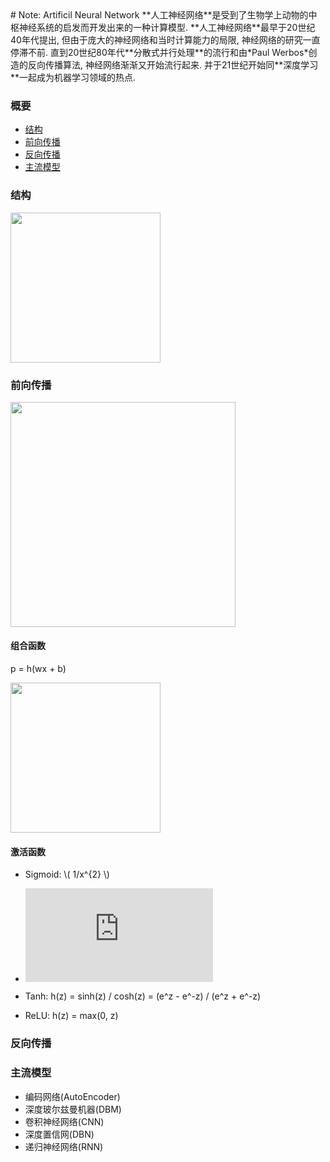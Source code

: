 <head>
  <script type="text/javascript" src="http://cdn.mathjax.org/mathjax/latest/MathJax.js?config=default"></script>
</head>
# Note: Artificil Neural Network
**人工神经网络**是受到了生物学上动物的中枢神经系统的启发而开发出来的一种计算模型.
**人工神经网络**最早于20世纪40年代提出, 但由于庞大的神经网络和当时计算能力的局限, 神经网络的研究一直停滞不前.
直到20世纪80年代**分散式并行处理**的流行和由*Paul Werbos*创造的反向传播算法, 神经网络渐渐又开始流行起来. 并于21世纪开始同**深度学习**一起成为机器学习领域的热点.

### 概要
* [结构](#结构)
* [前向传播](#前向传播)
* [反向传播](#反向传播)
* [主流模型](#主流模型)

### 结构
<img src="http://cs231n.github.io/assets/nn1/neural_net2.jpeg" height="240">

### 前向传播
<img src="http://ufldl.stanford.edu/tutorial/images/Network331.png" height="360">

#### 组合函数
p = h(wx + b)

<img src="http://ufldl.stanford.edu/tutorial/images/SingleNeuron.png" height="240">

#### 激活函数
- Sigmoid: \\( 1/x^{2} \\)
- ![equation](http://www.sciweavers.org/tex2img.php?eq=1%2Bsin%28mc%5E2%29&bc=White&fc=Black&im=jpg&fs=12&ff=arev&edit=)

- Tanh: h(z) = sinh(z) / cosh(z) = (e^z - e^-z) / (e^z + e^-z)
- ReLU: h(z) = max(0, z)

### 反向传播


### 主流模型
- 编码网络(AutoEncoder)
- 深度玻尔兹曼机器(DBM)
- 卷积神经网络(CNN)
- 深度置信网(DBN)
- 递归神经网络(RNN)



